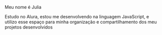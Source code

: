 Meu nome é Julia

Estudo no Alura,
estou me desenvolvendo na linguagem JavaScript,
 e utilizo esse espaço para minha organização e compartilhamento dos meu projetos desenvolvidos
